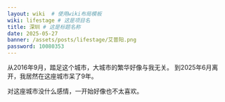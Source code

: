 ```yaml
---
layout: wiki  # 使用wiki布局模板
wiki: lifestage # 这是项目名
title: 深圳 # 这是标题名称
date: 2025-05-27
banner: /assets/posts/lifestage/艾普阳.png
password: 10080353
---
```


从2016年9月，踏足这个城市，大城市的繁华好像与我无关。
到2025年6月离开，我居然在这座城市呆了9年。

对这座城市没什么感情，一开始好像也不太喜欢。
